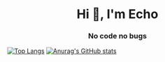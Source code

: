 <h1 align="center">Hi 👋, I'm Echo</h1>
<h3 align="center">No code no bugs</h3>

[![Top Langs](https://github-readme-stats.vercel.app/api/top-langs/?username=EchoZhaoH&layout=compact)](https://github.com/anuraghazra/github-readme-stats) [![Anurag's GitHub stats](https://github-readme-stats.vercel.app/api?username=EchoZhaoH&count_private=true&show_icons=true&theme=tokyonight&include_all_commits=true)](https://github.com/anuraghazra/github-readme-stats)

